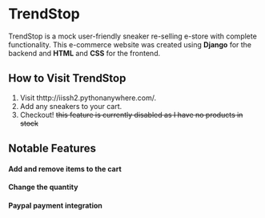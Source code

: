 # TrendStop

TrendStop is a mock user-friendly sneaker re-selling e-store with complete functionality. This e-commerce website was created using **Django** for the backend and **HTML** and **CSS** for the frontend.

## How to Visit TrendStop
1. Visit thttp://iissh2.pythonanywhere.com/.
2. Add any sneakers to your cart.
3. Checkout! ~~this feature is currently disabled as I have no products in stock~~

## Notable Features
#### Add and remove items to the cart

#### Change the quantity

#### Paypal payment integration

